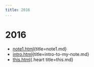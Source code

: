```yaml
---
title: 2016
...
```


# 2016

-   [note1.html](note1.html){title=note1.md}
-   [intro.html](intro-to-my-note.html){title=intro-to-my-note.md}
-   [this.html](this.html){.heart title=this.md}
